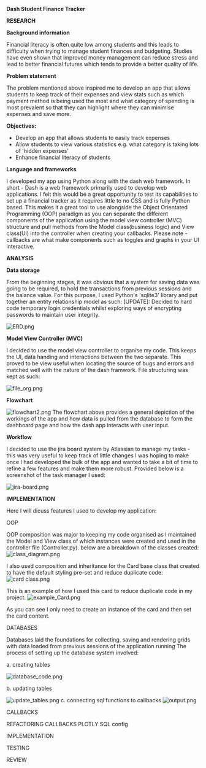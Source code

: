 **Dash Student Finance Tracker**

**RESEARCH**

**Background information**

Financial literacy is often quite low among students and this leads to difficulty
when trying to manage student finances and budgeting. Studies have even shown that improved money
management can reduce stress and lead to better financial futures which tends to provide a better quality of life. 

**Problem statement**

The problem mentioned above inspired me to develop an app that allows students to keep track of their expenses and view stats such as which payment 
method is being used the most and what category of spending is most prevalent so that they can highlight where they can minimise expenses and save more.

**Objectives:**
- Develop an app that allows students to easily track expenses 
- Allow students to view various statistics e.g. what category is taking lots of 'hidden expenses'
- Enhance financial literacy of students 
 
**Language and frameworks**

I developed my app using Python along with the dash web framework. In short - Dash is a web framework  primarily used to develop web applications. I felt this would be a great opportunity to test its capabilities to set up a financial tracker as it requires little to no CSS and is fully Python based. This makes it a great tool to use alongside the Object Orientated Programming (OOP)
paradigm as you can separate the different components of the application using the model view controller (MVC) structure and pull methods from the Model class(business logic) and View class(UI) into the controller when creating your callbacks. Please note - callbacks are what make components such as toggles and graphs in your UI interactive. 

**ANALYSIS** 

**Data storage**

From the beginning stages, it was obvious that a system for saving data was going to be required, to hold the transactions 
from previous sessions and the balance value. For this purpose, I used Python's 'sqlite3' library and put together an entity relationship model as such:
[UPDATE]: Decided to hard code temporary login credentials whilst exploring ways of encrypting passwords to maintain user integrity.

![ERD.png](..%2Fimages%2FERD.png)

**Model View Controller (MVC)**

I decided to use the model view controller to organise my code. This keeps the UI, data handing and interactions between the two separate. This proved to be 
view useful when locating the source of bugs  and errors and matched well with the nature of the dash framwork. File structuring was kept as such:

![file_org.png](..%2Fimages%2Ffile_org.png)

**Flowchart**

![flowchart2.png](..%2Fimages%2Fflowchart2.png)
The flowchart above provides a general depiction of the workings of the app and how data is pulled from the database to form the dashboard page and how the dash app interacts with user input.

**Workflow**

I decided to use the jira board system by Atlassian to manage my tasks - this was very useful to keep track of little changes I was 
hoping to make once I had developed the bulk of the app and wanted to take a bit of time to refine a few features and make them more robust.
Provided below is a screenshot of the task manager I used:

![jira-board.png](../images/jira-board.png)

**IMPLEMENTATION**

Here I will dicuss features I used to develop my application:

OOP

OOP composition was major to keeping my code organised as I maintained the Model and View class of which instances were created and used in the controller file (Controller.py).
below are a breakdown of the classes created:
![class_diagram.png](..%2Fimages%2Fclass_diagram.png)

I also used composition and inheritance for the Card base class that created to have the default styling pre-set and reduce duplicate code:
![card class.png](..%2Fimages%2Fcard%20class.png)

This is an example of how I used this card to reduce duplicate code in my project:
![example_Card.png](..%2Fimages%2Fexample_Card.png)

As you can see I only need to create an instance of the card and then set the card content.

DATABASES 

Databases laid the foundations for collecting, saving and rendering grids with data loaded from previous sessions of the application running
The process of setting up the database system involved:

a. creating tables

![database_code.png](..%2Fimages%2Fdatabase_code.png)

b. updating tables

![update_tables.png](..%2Fimages%2Fupdate_tables.png)
c. connecting sql functions to callbacks
![output.png](..%2Fimages%2Foutput.png)

CALLBACKS


REFACTORING
CALLBACKS
PLOTLY
SQL
config

IMPLEMENTATION 

TESTING 

REVIEW